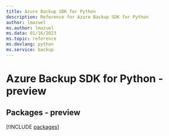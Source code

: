 ```yaml
---
title: Azure Backup SDK for Python
description: Reference for Azure Backup SDK for Python
author: lmazuel
ms.author: lmazuel
ms.data: 01/16/2023
ms.topic: reference
ms.devlang: python
ms.service: backup
---
```

# Azure Backup SDK for Python - preview
## Packages - preview
[!INCLUDE [packages](backup-index.md)]